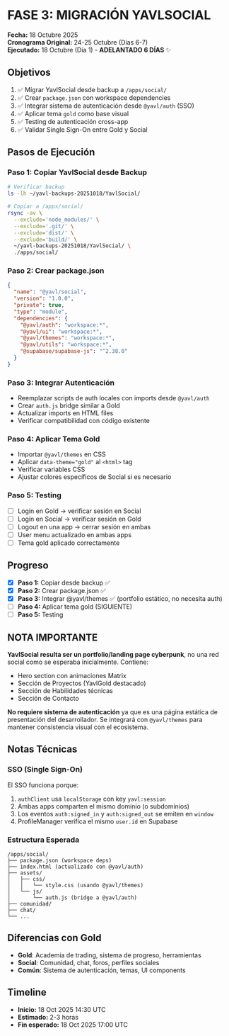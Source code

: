 # FASE 3: MIGRACIÓN YAVLSOCIAL

**Fecha:** 18 Octubre 2025  
**Cronograma Original:** 24-25 Octubre (Días 6-7)  
**Ejecutado:** 18 Octubre (Día 1) - **ADELANTADO 6 DÍAS** ✨

## Objetivos

1. ✅ Migrar YavlSocial desde backup a `/apps/social/`
2. ✅ Crear `package.json` con workspace dependencies
3. ✅ Integrar sistema de autenticación desde `@yavl/auth` (SSO)
4. ✅ Aplicar tema `gold` como base visual
5. ✅ Testing de autenticación cross-app
6. ✅ Validar Single Sign-On entre Gold y Social

## Pasos de Ejecución

### Paso 1: Copiar YavlSocial desde Backup

```bash
# Verificar backup
ls -lh ~/yavl-backups-20251018/YavlSocial/

# Copiar a /apps/social/
rsync -av \
  --exclude='node_modules/' \
  --exclude='.git/' \
  --exclude='dist/' \
  --exclude='build/' \
  ~/yavl-backups-20251018/YavlSocial/ \
  ./apps/social/
```

### Paso 2: Crear package.json

```json
{
  "name": "@yavl/social",
  "version": "1.0.0",
  "private": true,
  "type": "module",
  "dependencies": {
    "@yavl/auth": "workspace:*",
    "@yavl/ui": "workspace:*",
    "@yavl/themes": "workspace:*",
    "@yavl/utils": "workspace:*",
    "@supabase/supabase-js": "^2.38.0"
  }
}
```

### Paso 3: Integrar Autenticación

- Reemplazar scripts de auth locales con imports desde `@yavl/auth`
- Crear `auth.js` bridge similar a Gold
- Actualizar imports en HTML files
- Verificar compatibilidad con código existente

### Paso 4: Aplicar Tema Gold

- Importar `@yavl/themes` en CSS
- Aplicar `data-theme="gold"` al `<html>` tag
- Verificar variables CSS
- Ajustar colores específicos de Social si es necesario

### Paso 5: Testing

- [ ] Login en Gold → verificar sesión en Social
- [ ] Login en Social → verificar sesión en Gold
- [ ] Logout en una app → cerrar sesión en ambas
- [ ] User menu actualizado en ambas apps
- [ ] Tema gold aplicado correctamente

## Progreso

- [x] **Paso 1:** Copiar desde backup ✅
- [x] **Paso 2:** Crear package.json ✅
- [x] **Paso 3:** Integrar @yavl/themes ✅ (portfolio estático, no necesita auth)
- [ ] **Paso 4:** Aplicar tema gold (SIGUIENTE)
- [ ] **Paso 5:** Testing

## NOTA IMPORTANTE

**YavlSocial resulta ser un portfolio/landing page cyberpunk**, no una red social como se esperaba inicialmente. Contiene:
- Hero section con animaciones Matrix
- Sección de Proyectos (YavlGold destacado)
- Sección de Habilidades técnicas
- Sección de Contacto

**No requiere sistema de autenticación** ya que es una página estática de presentación del desarrollador. Se integrará con `@yavl/themes` para mantener consistencia visual con el ecosistema.

## Notas Técnicas

### SSO (Single Sign-On)

El SSO funciona porque:
1. `authClient` usa `localStorage` con key `yavl:session`
2. Ambas apps comparten el mismo dominio (o subdominios)
3. Los eventos `auth:signed_in` y `auth:signed_out` se emiten en `window`
4. ProfileManager verifica el mismo `user.id` en Supabase

### Estructura Esperada

```
/apps/social/
├── package.json (workspace deps)
├── index.html (actualizado con @yavl/auth)
├── assets/
│   ├── css/
│   │   └── style.css (usando @yavl/themes)
│   └── js/
│       └── auth.js (bridge a @yavl/auth)
├── comunidad/
├── chat/
└── ...
```

## Diferencias con Gold

- **Gold**: Academia de trading, sistema de progreso, herramientas
- **Social**: Comunidad, chat, foros, perfiles sociales
- **Común**: Sistema de autenticación, temas, UI components

## Timeline

- **Inicio:** 18 Oct 2025 14:30 UTC
- **Estimado:** 2-3 horas
- **Fin esperado:** 18 Oct 2025 17:00 UTC
